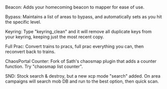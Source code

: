 Beacon: Adds your homecoming beacon to mapper for ease of use.

Bypass: Maintains a list of areas to bypass, and automatically sets as you hit the specific level.

Keyring: Type "keyring_clean" and it will remove all duplicate keys from your keyring, keeping just the most recent copy.

Full Prac: Convert trains to pracs, full prac everything you can, then reconvert back to trains.

ChaosPortal Counter: Fork of Sath's chaosmap plugin that adds a counter function. Try "chaosmap list counter".

SND: Stock search & destroy, but a new xcp mode "search" added. On area campaigns will search mob DB and run to the best option, then quick scan.



